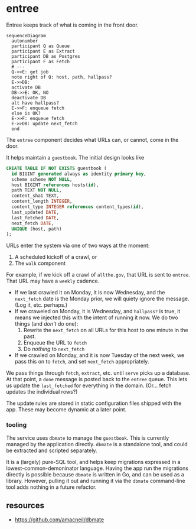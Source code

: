 # entree

Entree keeps track of what is coming in the front door.

```mermaid
sequenceDiagram
  autonumber
  participant Q as Queue
  participant E as Extract
  participant DB as Postgres
  participant F as Fetch
  # ---
  Q->>E: get job
  note right of Q: host, path, hallpass?
  E->>DB: 
  activate DB
  DB->>E: OK, NO
  deactivate DB
  alt have hallpass?
  E->>F: enqueue fetch
  else is OK?
  E->>F: enqueue fetch
  E->>DB: update next_fetch
  end
```

The `entree` component decides what URLs can, or cannot, come in the door.

It helps maintain a `guestbook`. The initial design looks like

```sql
CREATE TABLE IF NOT EXISTS guestbook (
  id BIGINT generated always as identity primary key,
  scheme scheme NOT NULL,
  host BIGINT references hosts(id),
  path TEXT NOT NULL,
  content_sha1 TEXT,
  content_length INTEGER,
  content_type INTEGER references content_types(id),
  last_updated DATE,
  last_fetched DATE,
  next_fetch DATE,
  UNIQUE (host, path)
);
```

URLs enter the system via one of two ways at the moment:

1. A scheduled kickoff of a crawl, or 
2. The `walk` component

For example, if we kick off a crawl of `allthe.gov`, that URL is sent to `entree`. That URL may have a `weekly` cadence. 

* If we last crawled it on Monday, it is now Wednesday, and the `next_fetch` date is the Monday prior, we will quiety ignore the message. (Log it, etc. perhaps.)
* If we craweled on Monday, it is Wednesday, and `hallpass?` is true, it means we injected this with the intent of running it now. We do two things (and *don't* do one):
  1. Rewrite the `next_fetch` on all URLs for this host to one minute in the past.
  2. Enqueue the URL to `fetch`
  3. Do *nothing* to `next_fetch`
* If we crawled on Monday, and it is now Tuesday of the next week, we pass this on to `fetch`, and set `next_fetch` appropriately.


We pass things through `fetch`, `extract`, etc. until `serve` picks up a database. At that point, a `done` message is posted back to the `entree` queue. This lets us update the `last_fetched` for everything in the domain. (Or... fetch updates the individual rows?)

The update rules are stored in static configuration files shipped with the app. These may become dynamic at a later point.

### tooling

The service uses `dbmate` to manage the `guestbook`. This is currently managed by the application directly. `dbmate` is a standalone tool, and could be extracted and scripted separately. 

It is a (largely) pure-SQL tool, and helps keep migrations expressed in a lowest-common-demoninator language. Having the app run the migrations directly is possible because `dbmate` is written in Go, and can be used as a library. However, pulling it out and running it via the `dbmate` command-line tool adds nothing in a future refactor.

## resources

* https://github.com/amacneil/dbmate
